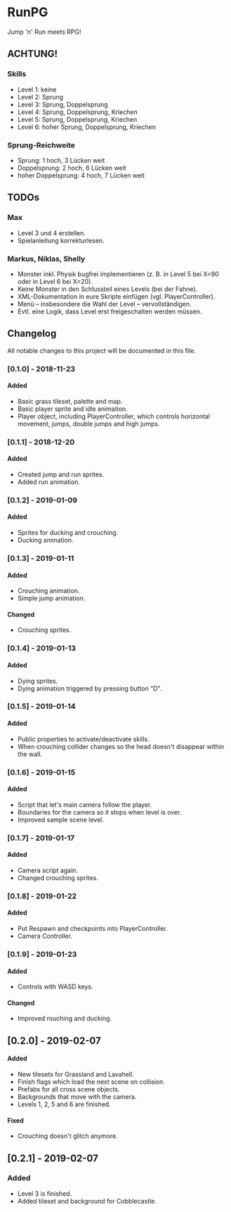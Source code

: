 # RunPG
Jump 'n' Run meets RPG!

## ACHTUNG!
### Skills
* Level 1: keine
* Level 2: Sprung
* Level 3: Sprung, Doppelsprung
* Level 4: Sprung, Doppelsprung, Kriechen
* Level 5: Sprung, Doppelsprung, Kriechen
* Level 6: hoher Sprung, Doppelsprung, Kriechen

### Sprung-Reichweite
* Sprung: 1 hoch, 3 Lücken weit
* Doppelsprung: 2 hoch, 6 Lücken weit
* hoher Doppelsprung: 4 hoch, 7 Lücken weit

## TODOs
### Max
- Level 3 und 4 erstellen.
- Spielanleitung korrekturlesen.

### Markus, Niklas, Shelly
- Monster inkl. Physik bugfrei implementieren (z. B. in Level 5 bei X=90 oder in Level 6 bei X=20).
- Keine Monster in den Schlussteil eines Levels (bei der Fahne).
- XML-Dokumentation in eure Skripte einfügen (vgl. PlayerController).
- Menü – insbesondere die Wahl der Level – vervollständigen.
- Evtl. eine Logik, dass Level erst freigeschalten werden müssen.

## Changelog
All notable changes to this project will be documented in this file.

### [0.1.0] - 2018-11-23
#### Added
- Basic grass tileset, palette and map.
- Basic player sprite and idle animation.
- Player object, including PlayerController, which controls horizontal movement, jumps, double jumps and high jumps.

### [0.1.1] - 2018-12-20
#### Added
- Created jump and run sprites.
- Added run animation.

### [0.1.2] - 2019-01-09
#### Added
- Sprites for ducking and crouching.
- Ducking animation.

### [0.1.3] - 2019-01-11
#### Added
- Crouching animation.
- Simple jump animation.
#### Changed
- Crouching sprites.

### [0.1.4] - 2019-01-13
#### Added
- Dying sprites.
- Dying animation triggered by pressing button "D".

### [0.1.5] - 2019-01-14
#### Added
- Public properties to activate/deactivate skills.
- When crouching collider changes so the head doesn't disappear within the wall.

### [0.1.6] - 2019-01-15
#### Added
- Script that let's main camera follow the player.
- Boundaries for the camera so it stops when level is over.
- Improved sample scene level.

### [0.1.7] - 2019-01-17
#### Added
- Camera script again.
- Changed crouching sprites.

### [0.1.8] - 2019-01-22
#### Added
- Put Respawn and checkpoints into PlayerController.
- Camera Controller.

### [0.1.9] - 2019-01-23
#### Added
- Controls with WASD keys.
#### Changed
- Improved rouching and ducking.

## [0.2.0] - 2019-02-07
#### Added
- New tilesets for Grassland and Lavahell.
- Finish flags which load the next scene on collision.
- Prefabs for all cross scene objects.
- Backgrounds that move with the camera.
- Levels 1, 2, 5 and 6 are finished.

#### Fixed
- Crouching doesn't glitch anymore.

## [0.2.1] - 2019-02-07
### Added
- Level 3 is finished.
- Added tileset and background for Cobblecastle.